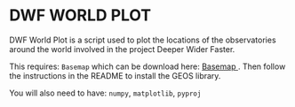 # DWF WORLD PLOT

DWF World Plot is a script used to plot the locations
of the observatories around the world involved in the project
Deeper Wider Faster.

This requires:
`Basemap` which can be download here:
 <a href="https://github.com/matplotlib/basemap/releases"> Basemap </a>. 
Then follow the instructions in the README to install the GEOS library. 

You will also need to have: `numpy`, `matplotlib`, `pyproj`


